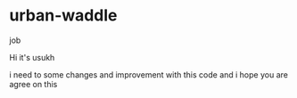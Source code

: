 # urban-waddle
job


Hi it's usukh

i need to some changes and improvement with this code and i hope you are agree on this
